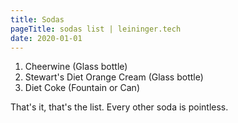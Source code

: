 ```yaml
---
title: Sodas
pageTitle: sodas list | leininger.tech
date: 2020-01-01
---
```


1. <div>Cheerwine <span class="description">(Glass bottle)</span></div>
2. <div>Stewart's Diet Orange Cream <span class="description">(Glass bottle)</span></div>
3. <div>Diet Coke <span class="description">(Fountain or Can)</span></div>

That's it, that's the list. Every other soda is pointless.
